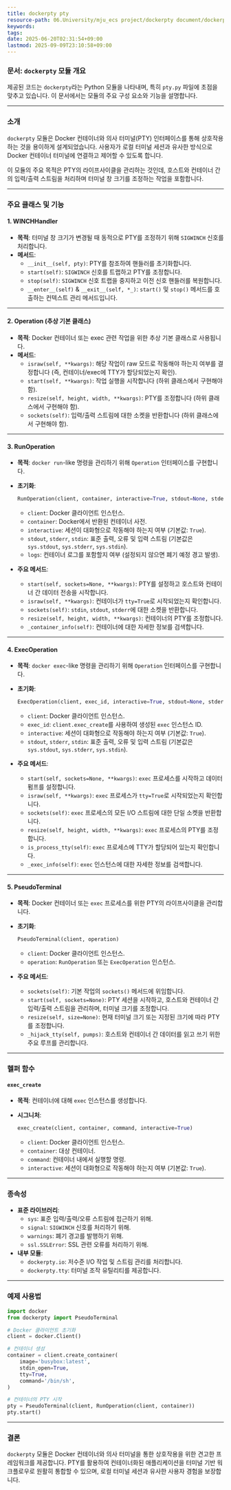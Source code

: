 ```yaml
---
title: dockerpty pty
resource-path: 06.University/mju_ecs project/dockerpty document/dockerpty pty.md
keywords:
tags:
date: 2025-06-20T02:31:54+09:00
lastmod: 2025-09-09T23:10:58+09:00
---
```

### 문서: `dockerpty` 모듈 개요

제공된 코드는 `dockerpty`라는 Python 모듈을 나타내며, 특히 `pty.py` 파일에 초점을 맞추고 있습니다. 이 문서에서는 모듈의 주요 구성 요소와 기능을 설명합니다.

---

### **소개**

`dockerpty` 모듈은 Docker 컨테이너와 의사 터미널(PTY) 인터페이스를 통해 상호작용하는 것을 용이하게 설계되었습니다. 사용자가 로컬 터미널 세션과 유사한 방식으로 Docker 컨테이너 터미널에 연결하고 제어할 수 있도록 합니다.

이 모듈의 주요 목적은 PTY의 라이프사이클을 관리하는 것인데, 호스트와 컨테이너 간의 입력/출력 스트림을 처리하며 터미널 창 크기를 조정하는 작업을 포함합니다.

---

### **주요 클래스 및 기능**

#### 1. **WINCHHandler**
   - **목적**: 터미널 창 크기가 변경될 때 동적으로 PTY를 조정하기 위해 `SIGWINCH` 신호를 처리합니다.
   - **메서드**:
     - `__init__(self, pty)`: PTY를 참조하여 핸들러를 초기화합니다.
     - `start(self)`: `SIGWINCH` 신호를 트랩하고 PTY를 조정합니다.
     - `stop(self)`: `SIGWINCH` 신호 트랩을 중지하고 이전 신호 핸들러를 복원합니다.
     - `__enter__(self)` & `__exit__(self, *_)`: `start()` 및 `stop()` 메서드를 호출하는 컨텍스트 관리 메서드입니다.

---

#### 2. **Operation (추상 기본 클래스)**
   - **목적**: Docker 컨테이너 또는 exec 관련 작업을 위한 추상 기본 클래스로 사용됩니다.
   - **메서드**:
     - `israw(self, **kwargs)`: 해당 작업이 raw 모드로 작동해야 하는지 여부를 결정합니다 (즉, 컨테이너/exec에 TTY가 할당되었는지 확인).
     - `start(self, **kwargs)`: 작업 실행을 시작합니다 (하위 클래스에서 구현해야 함).
     - `resize(self, height, width, **kwargs)`: PTY를 조정합니다 (하위 클래스에서 구현해야 함).
     - `sockets(self)`: 입력/출력 스트림에 대한 소켓을 반환합니다 (하위 클래스에서 구현해야 함).

---

#### 3. **RunOperation**
   - **목적**: `docker run`-like 명령을 관리하기 위해 `Operation` 인터페이스를 구현합니다.
   - **초기화**:

     ```python
     RunOperation(client, container, interactive=True, stdout=None, stderr=None, stdin=None, logs=None)
     ```

     - `client`: Docker 클라이언트 인스턴스.
     - `container`: Docker에서 반환된 컨테이너 사전.
     - `interactive`: 세션이 대화형으로 작동해야 하는지 여부 (기본값: `True`).
     - `stdout`, `stderr`, `stdin`: 표준 출력, 오류 및 입력 스트림 (기본값은 `sys.stdout`, `sys.stderr`, `sys.stdin`).
     - `logs`: 컨테이너 로그를 포함할지 여부 (설정되지 않으면 폐기 예정 경고 발생).
   - **주요 메서드**:
     - `start(self, sockets=None, **kwargs)`: PTY를 설정하고 호스트와 컨테이너 간 데이터 전송을 시작합니다.
     - `israw(self, **kwargs)`: 컨테이너가 `tty=True`로 시작되었는지 확인합니다.
     - `sockets(self)`: `stdin`, `stdout`, `stderr`에 대한 소켓을 반환합니다.
     - `resize(self, height, width, **kwargs)`: 컨테이너의 PTY를 조정합니다.
     - `_container_info(self)`: 컨테이너에 대한 자세한 정보를 검색합니다.

---

#### 4. **ExecOperation**
   - **목적**: `docker exec`-like 명령을 관리하기 위해 `Operation` 인터페이스를 구현합니다.
   - **초기화**:

     ```python
     ExecOperation(client, exec_id, interactive=True, stdout=None, stderr=None, stdin=None)
     ```

     - `client`: Docker 클라이언트 인스턴스.
     - `exec_id`: `client.exec_create`를 사용하여 생성된 `exec` 인스턴스 ID.
     - `interactive`: 세션이 대화형으로 작동해야 하는지 여부 (기본값: `True`).
     - `stdout`, `stderr`, `stdin`: 표준 출력, 오류 및 입력 스트림 (기본값은 `sys.stdout`, `sys.stderr`, `sys.stdin`).
   - **주요 메서드**:
     - `start(self, sockets=None, **kwargs)`: `exec` 프로세스를 시작하고 데이터 펌프를 설정합니다.
     - `israw(self, **kwargs)`: `exec` 프로세스가 `tty=True`로 시작되었는지 확인합니다.
     - `sockets(self)`: `exec` 프로세스의 모든 I/O 스트림에 대한 단일 소켓을 반환합니다.
     - `resize(self, height, width, **kwargs)`: `exec` 프로세스의 PTY를 조정합니다.
     - `is_process_tty(self)`: `exec` 프로세스에 TTY가 할당되어 있는지 확인합니다.
     - `_exec_info(self)`: `exec` 인스턴스에 대한 자세한 정보를 검색합니다.

---

#### 5. **PseudoTerminal**
   - **목적**: Docker 컨테이너 또는 `exec` 프로세스를 위한 PTY의 라이프사이클을 관리합니다.
   - **초기화**:

     ```python
     PseudoTerminal(client, operation)
     ```

     - `client`: Docker 클라이언트 인스턴스.
     - `operation`: `RunOperation` 또는 `ExecOperation` 인스턴스.
   - **주요 메서드**:
     - `sockets(self)`: 기본 작업의 `sockets()` 메서드에 위임합니다.
     - `start(self, sockets=None)`: PTY 세션을 시작하고, 호스트와 컨테이너 간 입력/출력 스트림을 관리하며, 터미널 크기를 조정합니다.
     - `resize(self, size=None)`: 현재 터미널 크기 또는 지정된 크기에 따라 PTY를 조정합니다.
     - `_hijack_tty(self, pumps)`: 호스트와 컨테이너 간 데이터를 읽고 쓰기 위한 주요 루프를 관리합니다.

---

### **헬퍼 함수**

#### `exec_create`
   - **목적**: 컨테이너에 대해 `exec` 인스턴스를 생성합니다.
   - **시그니처**:

     ```python
     exec_create(client, container, command, interactive=True)
     ```

     - `client`: Docker 클라이언트 인스턴스.
     - `container`: 대상 컨테이너.
     - `command`: 컨테이너 내에서 실행할 명령.
     - `interactive`: 세션이 대화형으로 작동해야 하는지 여부 (기본값: `True`).

---

### **종속성**

- **표준 라이브러리**:
  - `sys`: 표준 입력/출력/오류 스트림에 접근하기 위해.
  - `signal`: `SIGWINCH` 신호를 처리하기 위해.
  - `warnings`: 폐기 경고를 발행하기 위해.
  - `ssl.SSLError`: SSL 관련 오류를 처리하기 위해.
- **내부 모듈**:
  - `dockerpty.io`: 저수준 I/O 작업 및 스트림 관리를 처리합니다.
  - `dockerpty.tty`: 터미널 조작 유틸리티를 제공합니다.

---

### **예제 사용법**

```python
import docker
from dockerpty import PseudoTerminal

# Docker 클라이언트 초기화
client = docker.Client()

# 컨테이너 생성
container = client.create_container(
    image='busybox:latest',
    stdin_open=True,
    tty=True,
    command='/bin/sh',
)

# 컨테이너의 PTY 시작
pty = PseudoTerminal(client, RunOperation(client, container))
pty.start()
```

---

### **결론**

`dockerpty` 모듈은 Docker 컨테이너와 의사 터미널을 통한 상호작용을 위한 견고한 프레임워크를 제공합니다. PTY를 활용하여 컨테이너화된 애플리케이션을 터미널 기반 워크플로우로 원활히 통합할 수 있으며, 로컬 터미널 세션과 유사한 사용자 경험을 보장합니다.